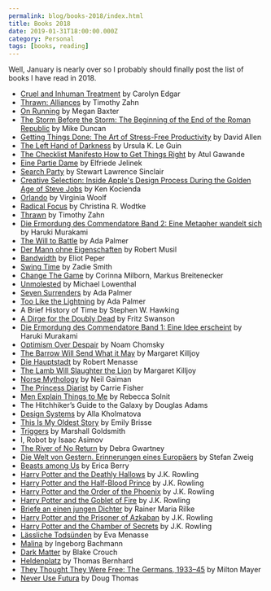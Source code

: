 ```yaml
---
permalink: blog/books-2018/index.html
title: Books 2018
date: 2019-01-31T18:00:00.000Z
category: Personal
tags: [books, reading]
---
```


Well, January is nearly over so I probably should finally post the list of books I have read in 2018.

- [Cruel and Inhuman Treatment](https://www.creativenonfiction.org/products/true-story-issue-19) by Carolyn Edgar
- [Thrawn: Alliances](https://amzn.to/2UwDe3g) by Timothy Zahn
- [On Running](https://www.creativenonfiction.org/products/true-story-issue-21) by Megan Baxter
- [The Storm Before the Storm: The Beginning of the End of the Roman Republic](https://amzn.to/2BeStXu) by Mike Duncan
- [Getting Things Done: The Art of Stress-Free Productivity](https://amzn.to/2D0PBgY) by David Allen
- [The Left Hand of Darkness](https://amzn.to/2B7lzbp) by Ursula K. Le Guin
- [The Checklist Manifesto How to Get Things Right](https://amzn.to/2D0f0Yj) by Atul Gawande
- [Eine Partie Dame](https://amzn.to/2RtlLHp) by Elfriede Jelinek
- [Search Party](https://www.creativenonfiction.org/products/true-story-issue-18) by Stewart Lawrence Sinclair
- [Creative Selection: Inside Apple's Design Process During the Golden Age of Steve Jobs](http://creativeselection.io) by Ken Kocienda
- [Orlando](https://amzn.to/2RYfF71) by Virginia Woolf
- [Radical Focus](https://amzn.to/2BdCQiW) by Christina R. Wodtke
- [Thrawn](https://amzn.to/2HKs6OQ) by Timothy Zahn
- [Die Ermordung des Commendatore Band 2: Eine Metapher wandelt sich](https://amzn.to/2BecWfb) by Haruki Murakami
- [The Will to Battle](https://amzn.to/2UsM7ek) by Ada Palmer
- [Der Mann ohne Eigenschaften](https://amzn.to/2CW2lWn) by Robert Musil
- [Bandwidth](https://amzn.to/2CYzdxr) by Eliot Peper
- [Swing Time](https://amzn.to/2RZp8La) by Zadie Smith
- [Change The Game](https://amzn.to/2CW2w3Z) by Corinna Milborn, Markus Breitenecker
- [Unmolested](https://www.creativenonfiction.org/products/true-story-issue-17) by Michael Lowenthal
- [Seven Surrenders](https://amzn.to/2Bd0Ti1) by Ada Palmer
- [Too Like the Lightning](https://amzn.to/2CVXuEy) by Ada Palmer
- A Brief History of Time by Stephen W. Hawking
- [A Dirge for the Doubly Dead](https://www.creativenonfiction.org/products/true-story-issue-16) by Fritz Swanson
- [Die Ermordung des Commendatore Band 1: Eine Idee erscheint](https://amzn.to/2Bc6rtc) by Haruki Murakami
- [Optimism Over Despair](https://amzn.to/2Uz5nqJ) by Noam Chomsky
- [The Barrow Will Send What it May](https://amzn.to/2BfdGki) by Margaret Killjoy
- [Die Hauptstadt](https://amzn.to/2S26xhC) by Robert Menasse
- [The Lamb Will Slaughter the Lion](https://amzn.to/2HHLMCV) by Margaret Killjoy
- [Norse Mythology](https://amzn.to/2BdUZgO) by Neil Gaiman
- [The Princess Diarist](https://amzn.to/2HIoBsj) by Carrie Fisher
- [Men Explain Things to Me](https://amzn.to/2Bdxkgx) by Rebecca Solnit
- The Hitchhiker’s Guide to the Galaxy by Douglas Adams
- [Design Systems](https://designsystemsbook.com) by Alla Kholmatova
- [This Is My Oldest Story](https://www.creativenonfiction.org/products/true-story-issue-15) by Emily Brisse
- [Triggers](https://amzn.to/2UAFAOZ) by Marshall Goldsmith
- I, Robot by Isaac Asimov
- [The River of No Return](https://www.creativenonfiction.org/products/true-story-issue-14) by Debra Gwartney
- [Die Welt von Gestern. Erinnerungen eines Europäers](https://amzn.to/2BeTA9C) by Stefan Zweig
- [Beasts among Us](https://www.creativenonfiction.org/products/true-story-issue-13) by Erica Berry
- [Harry Potter and the Deathly Hallows](https://amzn.to/2CWa1b3) by J.K. Rowling
- [Harry Potter and the Half-Blood Prince](https://amzn.to/2CZDOPU) by J.K. Rowling
- [Harry Potter and the Order of the Phoenix](https://amzn.to/2CV0KQw) by J.K. Rowling
- [Harry Potter and the Goblet of Fire](https://amzn.to/2UqG9L4) by J.K. Rowling
- [Briefe an einen jungen Dichter](https://amzn.to/2CV1F3q) by Rainer Maria Rilke
- [Harry Potter and the Prisoner of Azkaban](https://amzn.to/2CX86mw) by J.K. Rowling
- [Harry Potter and the Chamber of Secrets](https://amzn.to/2HHgyfp) by J.K. Rowling
- [Lässliche Todsünden](https://amzn.to/2HGMh0k) by Eva Menasse
- [Malina](https://amzn.to/2Bc6Zzg) by Ingeborg Bachmann
- [Dark Matter](https://amzn.to/2HJTOey) by Blake Crouch
- [Heldenplatz](https://amzn.to/2CV3iOA) by Thomas Bernhard
- [They Thought They Were Free: The Germans, 1933–45](https://amzn.to/2CWaxG1) by Milton Mayer
- [Never Use Futura](https://amzn.to/2Bc4Gwj) by Doug Thomas
